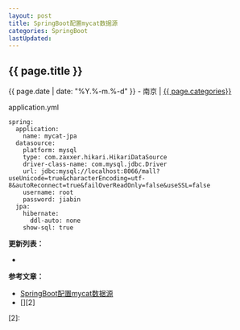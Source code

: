 ```yaml
---
layout: post
title: SpringBoot配置mycat数据源
categories: SpringBoot
lastUpdated:
---
```


## {{ page.title }}

{{ page.date | date: "%Y.%-m.%-d" }} - 南京 | <a href="/archive#{{ page.categories }}">{{ page.categories}}</a>

application.yml

```
spring:
  application:
    name: mycat-jpa
  datasource:
    platform: mysql
    type: com.zaxxer.hikari.HikariDataSource
    driver-class-name: com.mysql.jdbc.Driver
    url: jdbc:mysql://localhost:8066/mall?useUnicode=true&characterEncoding=utf-8&autoReconnect=true&failOverReadOnly=false&useSSL=false
    username: root
    password: jiabin
  jpa:
    hibernate:
      ddl-auto: none
    show-sql: true
```

**更新列表：**

*



**参考文章：**

* [SpringBoot配置mycat数据源][1]
* [][2]


[1]: https://github.com/TheNowWJJ/mycat/blob/master/src/main/resources/application.yml
[2]: 

